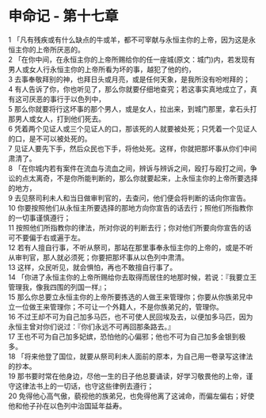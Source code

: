 # 申命记 - 第十七章
  
 1 「凡有残疾或有什么缺点的牛或羊，都不可宰献与永恒主你的上帝，因为这是永恒主你的上帝所厌恶的。  
 2 「在你中间，在永恒主你的上帝所赐给你的任一座城(原文：城门)内，若发现有男人或女人行永恒主你的上帝所看为坏的事，越犯了他的约，  
 3 去事奉敬拜别的神，也拜日头或月亮，或是任何天象，是我所没有吩咐拜的；  
 4 有人告诉了你，你也听见了，那么你就要仔细地查究；若这事实真地成立了，真有这可厌恶的事行于以色列中，  
 5 那么你就要将行这坏事的那个男人，或是女人，拉出来，到城门那里，拿石头打那男人或女人，打到他们死去。  
 6 凭着两个见证人或三个见证人的口，那该死的人就要被处死；只凭着一个见证人的口，是不可以被处死的。  
 7 见证人要先下手，然后众民也下手，将他处死。这样，你就把那坏事从你们中间肃清了。  
 8 「在你城内若有案件在流血与流血之间，辨诉与辨诉之间，殴打与殴打之间，争讼的点太离奇，不是你所能判断的，那么你就要起来，上永恒主你的上帝所要选择的地方，  
 9 去见祭司利未人和当日做审判官的，去查问，他们便会将判断的话向你宣告。  
 10 你要按照他们从永恒主所要选择的那地方向你宣告的话去行；照他们所指教你的一切事谨慎遵行；  
 11 按照他们所指教你的律法，所对你说的判断去行；你对他们所要向你宣告的话可不要偏于右或遍于左。  
 12 若有人擅自行事，不听从祭司，那站在那里事奉永恒主你的上帝的，或是不听从审判官，那人就必须死；你要把那坏事从以色列中肃清。  
 13 这样，众民听见，就会惧怕，再也不敢擅自行事了。  
 14 「你进了永恒主你的上帝所赐给你去取得而居住的地那时候，若说：『我要立王管理我，像我四围的列国一样』；  
 15 那么你总要立永恒主你的上帝所要拣选的人做王来管理你；你要从你族弟兄中立一位做王来管理你；不可让一个外籍人，不是你族弟兄的，管理你。  
 16 不过王却不可为自己加多马匹，也不可使人民回埃及去，以便加多马匹，因为永恒主曾对你们说过：『你们永远不可再回那条路去。』  
 17 王也不可为自己加多妃嫔，恐怕他的心偏邪；他也不可为自己加多金银到极多。  
 18 「将来他登了国位，就要从祭司利未人面前的原本，为自己用一卷录写这律法的抄本。  
 19 那书要时常在他身边，尽他一生的日子他总要诵读，好学习敬畏他的上帝，谨守这律法书上的一切话，也守这些律例去遵行；  
 20 免得他心高气傲，藐视他的族弟兄，也免得他离了这诫命，而偏左偏右；好使他和他子孙在以色列中治国延年益寿。